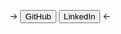 -> <button name="button" onclick="https://github.com/thomashusebo">GitHub</button>
<button name="button" onclick="https://www.linkedin.com/in/thomas-huseb%C3%B8-250a14b4/">LinkedIn</button> <-

